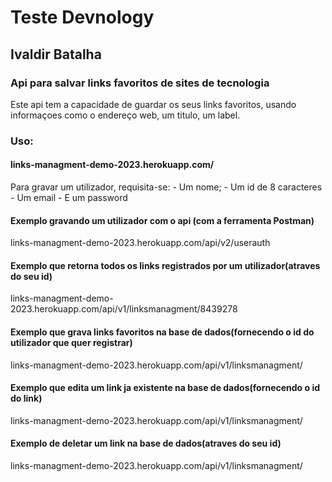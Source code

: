 # Teste Devnology
## Ivaldir Batalha

### Api para salvar links favoritos de sites de tecnologia

Este api tem a capacidade de guardar os seus links favoritos, usando informaçoes como o endereço web, um titulo, um label.

### Uso:

#### links-managment-demo-2023.herokuapp.com/

Para gravar um utilizador, requisita-se:
    - Um nome;
    - Um id de 8 caracteres
    - Um email
    - E um password

#### Exemplo gravando um utilizador com o api (com a ferramenta Postman)

links-managment-demo-2023.herokuapp.com/api/v2/userauth



#### Exemplo que retorna todos os links registrados por um utilizador(atraves do seu id)

links-managment-demo-2023.herokuapp.com/api/v1/linksmanagment/8439278



#### Exemplo que grava links favoritos na base de dados(fornecendo o id do utilizador que quer registrar)

links-managment-demo-2023.herokuapp.com/api/v1/linksmanagment/



#### Exemplo que edita um link ja existente na base de dados(fornecendo o id do link)


links-managment-demo-2023.herokuapp.com/api/v1/linksmanagment/



#### Exemplo de deletar um link na base de dados(atraves do seu id)

links-managment-demo-2023.herokuapp.com/api/v1/linksmanagment/




